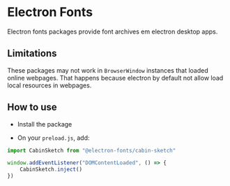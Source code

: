 # Electron Fonts

Electron fonts packages provide font archives em electron desktop apps.

## Limitations

These packages may not work in `BrowserWindow` instances that loaded online webpages. That happens because electron by default not allow load local resources in webpages.

## How to use

* Install the package

* On your `preload.js`, add:

```ts
import CabinSketch from "@electron-fonts/cabin-sketch"

window.addEventListener("DOMContentLoaded", () => {
    CabinSketch.inject()
})
```